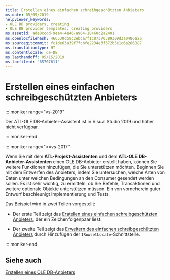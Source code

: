```yaml
---
title: Erstellen eines einfachen schreibgeschützten Anbieters
ms.date: 05/09/2019
helpviewer_keywords:
- OLE DB providers, creating
- OLE DB provider templates, creating providers
ms.assetid: ade8ccdd-9ea4-4e46-a964-18460c2a2401
ms.openlocfilehash: 466530cb8c2ebca7f1c87370389309d3a0486e26
ms.sourcegitcommit: fc1de63a39f7fcbfe2234e3f372b5e1c6a286087
ms.translationtype: HT
ms.contentlocale: de-DE
ms.lasthandoff: 05/15/2019
ms.locfileid: "65707611"
---
```

# <a name="creating-a-simple-read-only-provider"></a>Erstellen eines einfachen schreibgeschützten Anbieters

::: moniker range="vs-2019"

Der ATL-OLE DB-Anbieter-Assistent ist in Visual Studio 2019 und höher nicht verfügbar.

::: moniker-end

::: moniker range="<=vs-2017"

Wenn Sie mit dem **ATL-Projekt-Assistenten** und dem **ATL-OLE DB-Anbieter-Assistenten** einen OLE DB-Anbieter erstellt haben, können Sie weitere Funktionen hinzufügen, die Sie unterstützen möchten. Beginnen Sie mit dem Entwerfen des Anbieters, indem Sie untersuchen, welche Arten von Daten unter welchen Bedingungen an den Consumer gesendet werden sollen. Es ist sehr wichtig, zu ermitteln, ob Sie Befehle, Transaktionen und weitere optionale Objekte unterstützen müssen. Ein von vorneherein guter Entwurf beschleunigt Implementierung und Tests.

Das Beispiel wird in zwei Teilen vorgestellt:

- Der erste Teil zeigt das [Erstellen eines einfachen schreibgeschützten Anbieters](../../data/oledb/implementing-the-simple-read-only-provider.md), der ein Zeichenfolgenpaar liest.

- Der zweite Teil zeigt das [Erweitern des einfachen schreibgeschützten Anbieters](../../data/oledb/enhancing-the-simple-read-only-provider.md) durch Hinzufügen der `IRowsetLocate`-Schnittstelle.

::: moniker-end

## <a name="see-also"></a>Siehe auch

[Erstellen eines OLE DB-Anbieters](../../data/oledb/creating-an-ole-db-provider.md)<br/>
